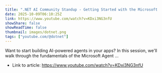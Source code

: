 ```yaml
---
title: ".NET AI Community Standup - Getting Started with the Microsoft Agent Framework"
date: 2025-10-09T06:10:25Z
link: https://www.youtube.com/watch?v=KDxi3NG3nfU
showShare: false
showReadTime: false
thumbnail: images/dotnet.png
tags: ["youtube.com/@dotnet"]
---
```

Want to start building AI-powered agents in your apps? In this session, we'll walk through the fundamentals of the Microsoft Agent ...

- Link to article: https://www.youtube.com/watch?v=KDxi3NG3nfU